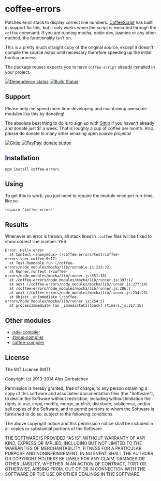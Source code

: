 # coffee-errors

Patches error stack to display correct line numbers. [CoffeeScript](http://coffeescript.org) has built in support for this, but it only works when the script is executed through the `coffee` command. If you are running mocha, node-dev, jasmine or any other method, the functionality isn't on.

This is a pretty much straight copy of the original source, except it doesn't compile the source maps until necessary therefore speeding up the initial bootup process.

The package reuses expects you to have `coffee-script` already installed in your project.

[![Dependency status](https://david-dm.org/alexgorbatchev/coffee-errors.png)](https://david-dm.org/alexgorbatchev/coffee-errors)
[![Build Status](https://travis-ci.org/alexgorbatchev/coffee-errors.png)](https://travis-ci.org/alexgorbatchev/coffee-errors)

## Support

Please help me spend more time developing and maintaining awesome modules like this by donating!

The absolute best thing to do is to sign up with [Gittip](http://gittip.com) if you haven't already and donate just $1 a week. That is roughly a cup of coffee per month. Also, please do donate to many other amazing open source projects!

[![Gittip](http://img.shields.io/gittip/alexgorbatchev.png)](https://www.gittip.com/alexgorbatchev/)
[![PayPayl donate button](http://img.shields.io/paypal/donate.png?color=yellow)](https://www.paypal.com/cgi-bin/webscr?cmd=_s-xclick&hosted_button_id=PSDPM9268P8RW "Donate once-off to this project using Paypal")

## Installation

    npm install coffee-errors

## Using

To get this to work, you just need to require the module once per run-time, like so.

    require 'coffee-errors'

## Results

Whenever an error is thrown, all stack lines in `.coffee` files will be fixed to show correct line number. YES!

    Error: Hello error
      at Context.<anonymous> (/coffee-errors/test/coffee-errors.spec.coffee:9:17)
      at Test.Runnable.run (/coffee-errors/node_modules/mocha/lib/runnable.js:213:32)
      at Runner.runTest (/coffee-errors/node_modules/mocha/lib/runner.js:351:10)
      at /coffee-errors/node_modules/mocha/lib/runner.js:397:12
      at next (/coffee-errors/node_modules/mocha/lib/runner.js:277:14)
      at /coffee-errors/node_modules/mocha/lib/runner.js:286:7
      at next (/coffee-errors/node_modules/mocha/lib/runner.js:234:23)
      at Object._onImmediate (/coffee-errors/node_modules/mocha/lib/runner.js:254:5)
      at processImmediate [as _immediateCallback] (timers.js:317:15)

## Other modules

* [jade-compiler](https://github.com/alexgorbatchev/jade-compiler)
* [stylus-compiler](https://github.com/alexgorbatchev/stylus-compiler)
* [coffee-compiler](https://github.com/alexgorbatchev/coffee-compiler)

## License

The MIT License (MIT)

Copyright (c) 2013-2014 Alex Gorbatchev

Permission is hereby granted, free of charge, to any person obtaining a copy
of this software and associated documentation files (the "Software"), to deal
in the Software without restriction, including without limitation the rights
to use, copy, modify, merge, publish, distribute, sublicense, and/or sell
copies of the Software, and to permit persons to whom the Software is
furnished to do so, subject to the following conditions:

The above copyright notice and this permission notice shall be included in
all copies or substantial portions of the Software.

THE SOFTWARE IS PROVIDED "AS IS", WITHOUT WARRANTY OF ANY KIND, EXPRESS OR
IMPLIED, INCLUDING BUT NOT LIMITED TO THE WARRANTIES OF MERCHANTABILITY,
FITNESS FOR A PARTICULAR PURPOSE AND NONINFRINGEMENT. IN NO EVENT SHALL THE
AUTHORS OR COPYRIGHT HOLDERS BE LIABLE FOR ANY CLAIM, DAMAGES OR OTHER
LIABILITY, WHETHER IN AN ACTION OF CONTRACT, TORT OR OTHERWISE, ARISING FROM,
OUT OF OR IN CONNECTION WITH THE SOFTWARE OR THE USE OR OTHER DEALINGS IN
THE SOFTWARE.
